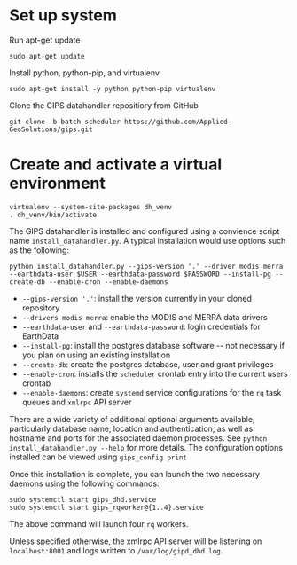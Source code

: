 # Set up system

Run apt-get update

`sudo apt-get update`

Install python, python-pip, and virtualenv 

```
sudo apt-get install -y python python-pip virtualenv
```

Clone the GIPS datahandler repositiory from GitHub

`git clone -b batch-scheduler https://github.com/Applied-GeoSolutions/gips.git`

# Create and activate a virtual environment

```
virtualenv --system-site-packages dh_venv
. dh_venv/bin/activate
```

The GIPS datahandler is installed and configured using a convience script name `install_datahandler.py`. A typical installation would use options such as the following:

```
python install_datahandler.py --gips-version '.' --driver modis merra --earthdata-user $USER --earthdata-password $PASSWORD --install-pg --create-db --enable-cron --enable-daemons
```


  * `--gips-version '.'`: install the version currently in your cloned repository
  * `--drivers modis merra`: enable the MODIS and MERRA data drivers
  * `--earthdata-user` and `--earthdata-password`: login credentials for EarthData
  * `--install-pg`: install the postgres database software -- not necessary if you plan on using an existing installation
  * `--create-db`: create the postgres database, user and grant privileges
  * `--enable-cron`: installs the `scheduler` crontab entry into the current users crontab
  * `--enable-daemons`: create `systemd` service configurations for the `rq` task queues and `xmlrpc` API server

There are a wide variety of additional optional arguments available, particularly database name, location and authentication, as well as hostname and ports for the associated daemon processes. See `python install_datahandler.py --help` for more details. The configuration options installed can be viewed using `gips_config print`

Once this installation is complete, you can launch the two necessary daemons using the following commands:
```
sudo systemctl start gips_dhd.service
sudo systemctl start gips_rqworker@{1..4}.service
```
The above command will launch four `rq` workers.

Unless specified otherwise, the xmlrpc API server will be listening on `localhost:8001` and logs written to `/var/log/gipd_dhd.log`. 
